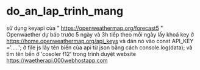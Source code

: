 # do_an_lap_trinh_mang
 sử dụng keyapi của " https://openweathermap.org/forecast5 " Openwaether dự báo trước 5 ngày và 3h tiếp theo mỗi ngày
lấy khoá key ở https://home.openweathermap.org/api_keys và dán nó vào const API_KEY ='.....'; ở file js
lấy tên biến của api từ json bằng cách console.log(data); và tìm tên bến ở 'cosoler f12' trong trình duyệt
website https://waetherapi.000webhostapp.com
